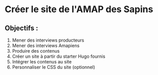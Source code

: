 # Créer le site de l'AMAP des Sapins

## Objectifs :

  1. Mener des interviews producteurs
  2. Mener des interviews Amapiens
  3. Produire des contenus
  4. Créer un site à partir du starter Hugo fournis
  5. Intégrer les contenus au site
  6. Personnaliser le CSS du site (optionnel)

